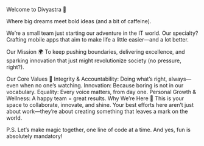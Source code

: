 Welcome to Divyastra 🚀

Where big dreams meet bold ideas (and a bit of caffeine).

We’re a small team just starting our adventure in the IT world. Our specialty? Crafting mobile apps that aim to make life a little easier—and a lot better.

Our Mission 🌍
To keep pushing boundaries, delivering excellence, and sparking innovation that just might revolutionize society (no pressure, right?).

Our Core Values 🌟
Integrity & Accountability: Doing what’s right, always—even when no one’s watching.
Innovation: Because boring is not in our vocabulary.
Equality: Every voice matters, from day one.
Personal Growth & Wellness: A happy team = great results.
Why We’re Here 🙌
This is your space to collaborate, innovate, and shine. Your best efforts here aren’t just about work—they’re about creating something that leaves a mark on the world.

P.S. Let’s make magic together, one line of code at a time. And yes, fun is absolutely mandatory!
